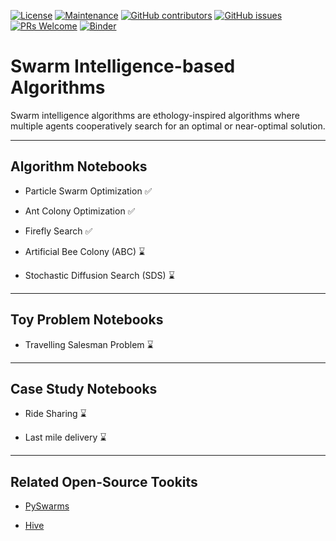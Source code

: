 [![License](https://img.shields.io/badge/License-Apache%202.0-blue.svg)](https://opensource.org/licenses/Apache-2.0) 
[![Maintenance](https://img.shields.io/badge/Maintained%3F-yes-green.svg)](https://GitHub.com/Naereen/StrapDown.js/graphs/commit-activity) 
[![GitHub contributors](https://img.shields.io/github/contributors/Naereen/StrapDown.js.svg)](https://github.com/SmartMobilityAlgorithms/GettingStarted/graphs/contributors) 
[![GitHub issues](https://img.shields.io/github/issues/Naereen/StrapDown.js.svg)](https://github.com/SmartMobilityAlgorithms/Swarm-Intelligence-based-Algorithms/issues) 
[![PRs Welcome](https://img.shields.io/badge/PRs-welcome-brightgreen.svg?style=flat-square)](https://github.com/SmartMobilityAlgorithms/Swarm-Intelligence-based-Algorithms/pulls)
[![Binder](https://mybinder.org/badge_logo.svg)](https://mybinder.org/v2/gh/SmartMobilityAlgorithms/Swarm-Intelligence-based-Algorithms/master)

# Swarm Intelligence-based Algorithms
Swarm intelligence algorithms are ethology-inspired algorithms where multiple agents cooperatively search for an optimal or near-optimal solution.

---
## Algorithm Notebooks

- Particle Swarm Optimization :white_check_mark:

- Ant Colony Optimization :white_check_mark:

- Firefly Search :white_check_mark:

- Artificial Bee Colony (ABC) :hourglass:

- Stochastic Diffusion Search (SDS) :hourglass:

---

## Toy Problem Notebooks

- Travelling Salesman Problem :hourglass:

---
## Case Study Notebooks

- Ride Sharing :hourglass:

- Last mile delivery :hourglass:

---
## Related Open-Source Tookits

- [PySwarms](https://pyswarms.readthedocs.io/en/latest/index.html)

- [Hive](https://rwuilbercq.github.io/Hive/)

